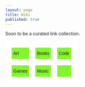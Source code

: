 ```yaml
---
layout: page
title: Wiki
published: true
---
```

Soon to be a curated link collection.

<style type="text/css">
.tg  {border-collapse:collapse;border-spacing:0;}
.tg td{border-color:black;border-style:solid;border-width:20px;font-family:Arial, sans-serif;font-size:14px;
  overflow:hidden;padding:10px 5px;word-break:normal;}
.tg th{border-color:black;border-style:solid;border-width:20px;font-family:Arial, sans-serif;font-size:14px;
  font-weight:normal;overflow:hidden;padding:10px 5px;word-break:normal;}
.tg .tg-g058{background-color:#83f52c;border-color:#ffffff;text-align:left;vertical-align:top}
@media screen and (max-width: 767px) {.tg {width: auto !important;}.tg col {width: auto !important;}.tg-wrap {overflow-x: auto;-webkit-overflow-scrolling: touch;}}</style>
<div class="tg-wrap"><table class="tg">
  <tr>
    <td class="tg-g058">Art</td>
    <td class="tg-g058">Books</td>
    <td class="tg-g058">Code</td>
  </tr>
  <tr>
    <td class="tg-g058">Games</td>
    <td class="tg-g058">Music</td>
    <td class="tg-g058"></td>
  </tr>

</table></div>

